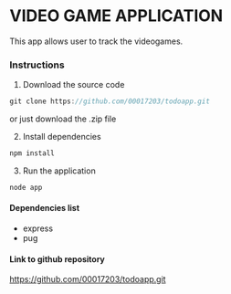 # VIDEO GAME APPLICATION

This app allows user to track the videogames.

### Instructions
1. Download the source code

```js
git clone https://github.com/00017203/todoapp.git
```
or just download the .zip file

2. Install dependencies
```js
npm install
```

3. Run the application
```js
node app
```

#### Dependencies list
- express
- pug

#### Link to github repository
https://github.com/00017203/todoapp.git

